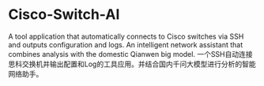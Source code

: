 # Cisco-Switch-AI
A tool application that automatically connects to Cisco switches via SSH and outputs configuration and logs. An intelligent network assistant that combines analysis with the domestic Qianwen big model.  一个SSH自动连接思科交换机并输出配置和Log的工具应用。并结合国内千问大模型进行分析的智能网络助手。

